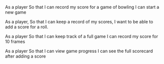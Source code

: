 As a player
So that I can record my score for a game of bowling
I can start a new game

As a player,
So that I can keep a record of my scores,
I want to be able to add a score for a roll.

As a player
So that I can keep track of a full game
I can record my score for 10 frames

As a player
So that I can view game progress
I can see the full scorecard after adding a score
